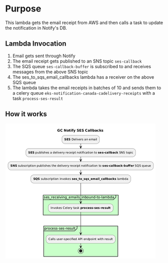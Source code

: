 # Purpose

This lambda gets the email receipt from AWS and then calls a task to update the notification in Notify's DB.

## Lambda Invocation

1. Email gets sent through Notify
2. The email receipt gets published to an SNS topic `ses-callback`
3. The SQS queue `ses-callback-buffer` is subscribed to and receives messages from the above SNS topic
4. The ses_to_sqs_email_callbacks lambda has a receiver on the above SQS queue
5. The lambda takes the email receipts in batches of 10 and sends them to a celery queue `eks-notification-canada-cadelivery-receipts` with a task `process-ses-result`

## How it works
![PlantUML model](./ses-callback.png)

<!--
@startuml

title GC Notify SES Callbacks
:**SES** Delivers an email;
:**SES** publishes a delivery receipt notification to **ses-callback** SNS topic;
:**SNS** subscription invokes **ses_to_sqs_email_callbacks** lambda;
-> \n\n;
partition #Technology "ses_receiving_emails_inbound-to-lambda" {
  :Invokes Celery task **process-ses-result**;
}
-> \n;
partition #Technology "process-ses-result" {
  :Calls user-specified API endpoint with result;
  stop
}
@enduml
-->

<!--
@startuml

title GC Notify SES Callbacks
:**SES** Delivers an email;
:**SES** publishes a delivery receipt notification to **ses-callback** SNS topic;
:**SNS** publishes the delivery receipt notification to **ses-callback-buffer** SQS queue;
:**SQS** subscription invokes **ses_to_sqs_email_callbacks** lambda;
-> \n\n;
partition #Technology "ses_receiving_emails_inbound-to-lambda" {
  :Invokes Celery task **process-ses-result**;
}
-> \n;
partition #Technology "process-ses-result" {
  :Calls user-specified API endpoint with result;
  stop
}
@enduml
-->